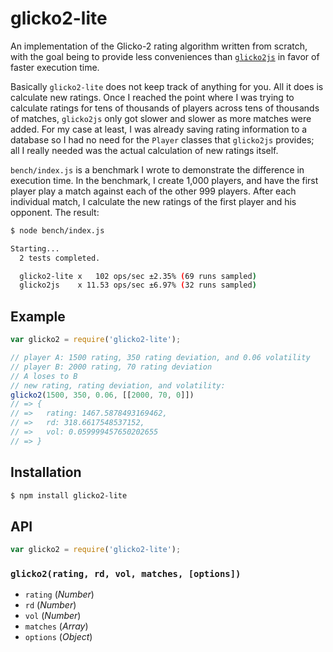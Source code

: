 # glicko2-lite

An implementation of the Glicko-2 rating algorithm written from scratch, with
the goal being to provide less conveniences than [`glicko2js`][1] in favor of
faster execution time.

Basically `glicko2-lite` does not keep track of anything for you. All it does
is calculate new ratings. Once I reached the point where I was trying to
calculate ratings for tens of thousands of players across tens of thousands of
matches, `glicko2js` only got slower and slower as more matches were added. For
my case at least, I was already saving rating information to a database so I had
no need for the `Player` classes that `glicko2js` provides; all I really needed
was the actual calculation of new ratings itself.

`bench/index.js` is a benchmark I wrote to demonstrate the difference in
execution time. In the benchmark, I create 1,000 players, and have the first
player play a match against each of the other 999 players. After each individual
match, I calculate the new ratings of the first player and his opponent. The
result:

``` sh
$ node bench/index.js

Starting...
  2 tests completed.

  glicko2-lite x   102 ops/sec ±2.35% (69 runs sampled)
  glicko2js    x 11.53 ops/sec ±6.97% (32 runs sampled)
```

   [1]: https://github.com/mmai/glicko2js

## Example

``` javascript
var glicko2 = require('glicko2-lite');

// player A: 1500 rating, 350 rating deviation, and 0.06 volatility
// player B: 2000 rating, 70 rating deviation
// A loses to B
// new rating, rating deviation, and volatility:
glicko2(1500, 350, 0.06, [[2000, 70, 0]])
// => {
// =>   rating: 1467.5878493169462,
// =>   rd: 318.6617548537152,
// =>   vol: 0.059999457650202655
// => }

```

## Installation

``` bash
$ npm install glicko2-lite
```

## API

``` javascript
var glicko2 = require('glicko2-lite');
```

### `glicko2(rating, rd, vol, matches, [options])`

  - `rating` (_Number_)
  - `rd` (_Number_)
  - `vol` (_Number_)
  - `matches` (_Array_)
  - `options` (_Object_)
